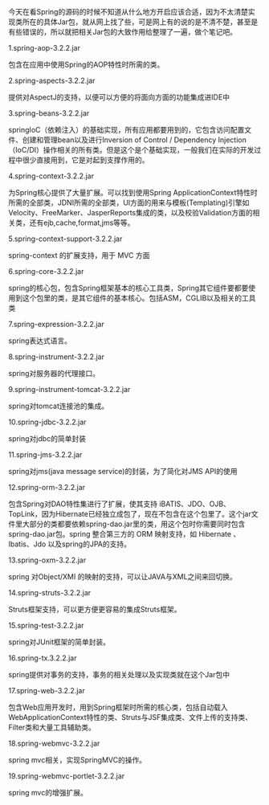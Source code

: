 今天在看Spring的源码的时候不知道从什么地方开启应该合适，因为不太清楚实现类所在的具体Jar包，就从网上找了些，可是网上有的说的是不清不楚，甚至是有些错误的，所以就把相关Jar包的大致作用给整理了一遍，做个笔记吧。

1.spring-aop-3.2.2.jar  

包含在应用中使用Spring的AOP特性时所需的类。

2.spring-aspects-3.2.2.jar  

提供对AspectJ的支持，以便可以方便的将面向方面的功能集成进IDE中

3.spring-beans-3.2.2.jar 

springIoC（依赖注入）的基础实现，所有应用都要用到的，它包含访问配置文件、创建和管理bean以及进行Inversion of Control / Dependency Injection（IoC/DI）操作相关的所有类。但是这个是个基础实现，一般我们在实际的开发过程中很少直接用到，它是对起到支撑作用的。

4.spring-context-3.2.2.jar

为Spring核心提供了大量扩展。可以找到使用Spring ApplicationContext特性时所需的全部类，JDNI所需的全部类，UI方面的用来与模板(Templating)引擎如 Velocity、FreeMarker、JasperReports集成的类，以及校验Validation方面的相关类，还有ejb,cache,format,jms等等。

5.spring-context-support-3.2.2.jar  

spring-context 的扩展支持，用于 MVC 方面

6.spring-core-3.2.2.jar 

spring的核心包，包含Spring框架基本的核心工具类，Spring其它组件要都要使用到这个包里的类，是其它组件的基本核心。包括ASM，CGLIB以及相关的工具类

7.spring-expression-3.2.2.jar 

spring表达式语言。

8.spring-instrument-3.2.2.jar 

spring对服务器的代理接口。

9.spring-instrument-tomcat-3.2.2.jar 

spring对tomcat连接池的集成。

10.spring-jdbc-3.2.2.jar 

spring对jdbc的简单封装

11.spring-jms-3.2.2.jar 

spring对jms(java message service)的封装，为了简化对JMS API的使用

12.spring-orm-3.2.2.jar 

包含Spring对DAO特性集进行了扩展，使其支持 iBATIS、JDO、OJB、TopLink，因为Hibernate已经独立成包了，现在不包含在这个包里了。这个jar文件里大部分的类都要依赖spring-dao.jar里的类，用这个包时你需要同时包含spring-dao.jar包。spring 整合第三方的 ORM 映射支持，如 Hibernate 、Ibatis、Jdo 以及spring的JPA的支持。

13.spring-oxm-3.2.2.jar

spring 对Object/XMI 的映射的支持，可以让JAVA与XML之间来回切换。

14.spring-struts-3.2.2.jar

Struts框架支持，可以更方便更容易的集成Struts框架。

15.spring-test-3.2.2.jar

spring对JUnit框架的简单封装。

16.spring-tx.3.2.2.jar

spring提供对事务的支持，事务的相关处理以及实现类就在这个Jar包中

17.spring-web-3.2.2.jar

包含Web应用开发时，用到Spring框架时所需的核心类，包括自动载入WebApplicationContext特性的类、Struts与JSF集成类、文件上传的支持类、Filter类和大量工具辅助类。

18.spring-webmvc-3.2.2.jar 

spring mvc相关，实现SpringMVC的操作。

19.spring-webmvc-portlet-3.2.2.jar

spring mvc的增强扩展。

